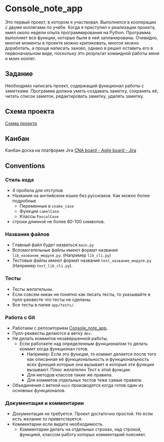 # Console_note_app
Это первый проект, в котором я участвовал. Выполнялся в кооперации с двумя коллегами по учебе. Когда я приступил к реализации проекта, имел около недели опыта программирования на Python. Программа выполняет все функции, которые были в ней запланированы. Очевидно, многие моменты в проекте можно критиковать, многое можно доработать, а проще написать заново, однако я решил оставить его в первоначальном виде, поскольку это результат командной работы меня и моих коллег. 
## Задание
Необходимо написать проект, содержащий функционал работы с заметками. Программа должна уметь создавать заметку, сохранять её, читать список заметок, редактировать заметку, удалять заметку.
## Схема проекта
[Схема проекта](https://excalidraw.com/#json=ZzAeYgLzZRie4IWEbQ1lS,Ukap9aTiHstIziU1TRKHsA)

## Канбан
Канбан доска на платформе Jira
[CNA board - Agile board - Jira](https://georgekuzora.atlassian.net/jira/software/projects/CNA/boards/1)

## Conventions
### Стиль кода
- 4 пробела для отступов
- Названия на английском языке без руссизмов. Как можно более подробные
	- Переменные в `snake_case`
	- Функции `camelCase`
	- Классы `PascalCase`
- строки длинной не более 80-100 символов.

### Названия файлов
- Главный файл будет назваться `main.py`
- Вспомогательные файлы имеют формат названия `lib_название_модуля.py`. (Например `lib_cli.py`)
- Тестовые файлы имеют формат названия `test_название_модуля.py` (Например `test_lib_cli.py`).

### Тесты
- Тесты желательны.
- Если совсем никак не понятно как писать тесты, то указывайте в пулл-реквесте что тесты не сделаны.
- Все тесты в папке `app/tests/`.

### Работа с Git
- Работаем с репозиторием [Console_note_app](https://github.com/GeorgeKuzora/Console_note_app).
- Пулл-реквесты делаются в ветку `dev`.
- Не делать коммитов незавершенной работы.
	- Если работаете над определенным функционалом то делать коммит когда функционал готов.
		- Например: Если это функция, то коммит делается после того как описанная её функциональность и функциональность всех функций которые она вызывает и которые эти функции вызывают. Плюс желателен Тест к этой функции.
		- Для методов классов такие же правила.
		- Для коммитов отдельных тестов теже самые правила.
- Объединения с веткой `main` производятся когда готов один из основных функционалов.

### Документация и комментарии
- Документация не требуется. Проект достаточно простой. Но если есть желание то приветствуется.
- Комментарии если видите необходимость.
	- Комментарии делать на отдельных строках, над строкой, функцией, классом работу которых комментарий поясняет.
